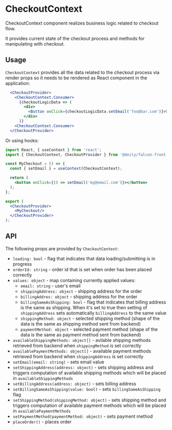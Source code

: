 # CheckoutContext

CheckoutContext component realizes business logic related to checkout flow.

It provides current state of the checkout process and methods for manipulating with checkout.

## Usage

`CheckoutContext` provides all the data related to the checkout process via render props so it needs to be rendered as React component in the application:

```jsx
  <CheckoutProvider>
    <CheckoutContext.Consumer>
      {checkoutLogicData => (
        <div>
          <Button onClick={checkoutLogicData.setEmail('foo@bar.com')}>Set email</Button>
        </div>
      )}
    <CheckoutContext.Consumer>
  </CheckoutProvider>
```

Or using hooks:

```jsx
import React, { useContext } from 'react';
import { CheckoutContext, CheckoutProvider } from '@deity/falcon-front-kit';

const MyCheckout = () => {
  const { setEmail } = useContext(CheckoutContext);

  return (
    <button onClick={() => setEmail('my@email.com')}></button>
  );
};

export (
  <CheckoutProvider>
    <MyCheckout/>
  </CheckoutProvider>
);
```

## API

The following props are provided by `CheckoutContext`:

- `loading: bool` - flag that indicates that data loading/submitting is in progress
- `orderId: string` - order id that is set when order has been placed correctly
- `values: object` - map containing currently applied values:
  - `email: string` - user's email
  - `shippingAddress: object` - shipping address for the order
  - `billingAddres: object` - shipping address for the order
  - `billingSameAsShipping: bool` - flag that indicates that billing address is the same as shipping. When it's set to true then setting of `shippingAddress` sets automatically `billingAddress` to the same value
  - `shippingMethod: object` - selected shipping method (shape of the data is the same as shipping method sent from backend)
  - `paymentMethod: object` - selected payment method (shape of the data is the same as payment method sent from backend)
- `availableShippingMethods: object[]` - avilable shipping methods retrieved from backend when `shippingMethod` is set correctly
- `availablePaymentMethods: object[]` - available payment methods retrieved from backend when `shippingAddress` is set correctly
- `setEmail(email: string)` - sets email value
- `setShippingAddress(address: object)` - sets shipping address and triggers computation of available shipping methods which will be placed in `availableShippingMethods`
- `setBillingAddress(address: object)` - sets billing address
- `setBillingSameAsShipping(value: bool)` - sets `billingSameAsShipping` flag
- `setShippingMethod(shippingMethod: object)` - sets shipping method and triggers computation of available payment methods which will be placed in `availablePaymentMethods`
- `setPaymentMethod(paymentMethod: object)` - sets payment method
- `placeOrder()` - places order

